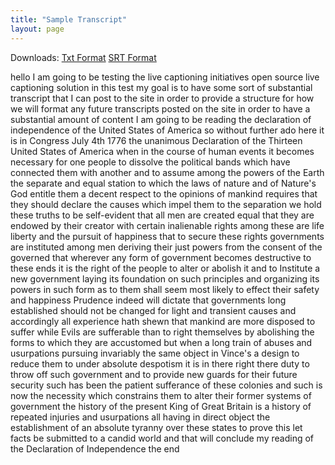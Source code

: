 ```yaml
---
title: "Sample Transcript"
layout: page
---
```

Downloads: [Txt Format](/assets/transcripts/raw/SampleTranscript.txt) [SRT Format](/assets/transcripts/raw/SampleTranscript.srt)

hello I am going to be testing the live captioning initiatives open source live captioning solution
 in this test my goal is to
 have some sort of substantial transcript that I can post to the site in order to provide a structure for how we will
 format any future transcripts posted on the site in order to have a substantial amount of content I am going to be reading the declaration of independence of the United States of America
 so without further ado
 here it is
 in Congress July 4th 1776 the unanimous Declaration of the Thirteen United States of America when in the course of human events it becomes necessary for one people to dissolve the political bands which have connected them with another and to assume among the powers of the Earth the separate and equal station to which the laws of nature and of Nature's God entitle them a decent respect to the opinions of mankind requires that they should declare the causes which impel them to the separation
 we hold these truths to be self-evident that all men are created equal that they are endowed by their creator with certain inalienable rights among these are life liberty and the pursuit of happiness that to secure these rights governments are instituted among men deriving their just powers from the consent of the governed that wherever any form of government becomes destructive to these ends it is the right of the people to alter or abolish it and to Institute a new government laying its foundation on such principles and organizing its powers in such form as to them shall seem most likely to effect their safety and happiness
 Prudence indeed will dictate that governments long established should not be changed for light and transient causes and accordingly all experience hath shewn that mankind are more disposed to suffer while Evils are sufferable than to right themselves by abolishing the forms to which they are accustomed
 but when a long train of abuses and usurpations pursuing invariably the same object in Vince's a design to reduce them to under absolute despotism it is in there right there duty to throw off such government and to provide new guards for their future security
 such has been the patient sufferance of these colonies
 and such is now the necessity which constrains them to alter their former systems of government the history of the present King of Great Britain is a history of repeated injuries and usurpations all having in direct object the establishment of an absolute tyranny over these states to prove this let facts be submitted to a candid world
 and that will conclude my reading of the Declaration of Independence
 the end
